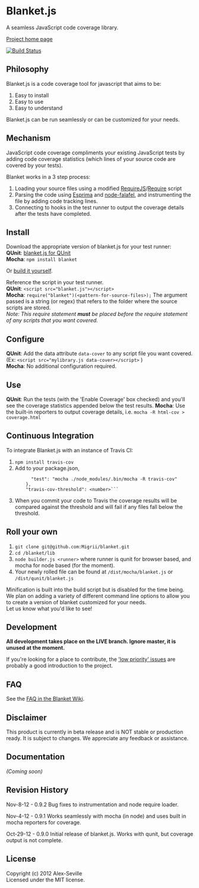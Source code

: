 # Blanket.js

A seamless JavaScript code coverage library.

[Project home page](http://migrii.github.com/blanket/)

[![Build Status](https://travis-ci.org/Migrii/blanket.png)](https://travis-ci.org/Migrii/blanket)

## Philosophy

Blanket.js is a code coverage tool for javascript that aims to be:

1. Easy to install
2. Easy to use
3. Easy to understand

Blanket.js can be run seamlessly or can be customized for your needs.

## Mechanism

JavaScript code coverage compliments your existing JavaScript tests by adding code coverage statistics (which lines of your source code are covered by your tests).

Blanket works in a 3 step process:

1. Loading your source files using a modified [RequireJS](http://requirejs.org/)/[Require](http://nodejs.org/api/globals.html#globals_require) script
2. Parsing the code using [Esprima](http://esprima.org) and [node-falafel](https://github.com/substack/node-falafel), and instrumenting the file by adding code tracking lines.
3. Connecting to hooks in the test runner to output the coverage details after the tests have completed.

## Install

Download the appropriate version of blanket.js for your test runner:  
**QUnit**: [blanket.js for QUnit](https://raw.github.com/Migrii/blanket/live/dist/qunit/blanket.js)  
**Mocha**: `npm install blanket`     

Or [build it yourself](#roll-your-own).  

Reference the script in your test runner.  
**QUnit**:   `<script src="blanket.js"></script>`  
**Mocha**:   `require("blanket")(<pattern-for-source-files>);` The argument passed is a string (or regex) that refers to the folder where the source scripts are stored.  
*Note: This require statement <strong>must</strong> be placed before the require statement of any scripts that you want covered.*  

## Configure

**QUnit**: Add the data attribute `data-cover` to any script file you want covered.   
(Ex: `<script src="mylibrary.js data-cover></script>` )  
**Mocha**: No additional configuration required.

## Use

**QUnit**: Run the tests (with the 'Enable Coverage' box checked) and you'll see the coverage statistics appended below the test results.
**Mocha**: Use the built-in reporters to output coverage details, i.e. `mocha -R html-cov > coverage.html`  

## Continuous Integration

To integrate Blanket.js with an instance of Travis CI:

1. `npm install travis-cov`
2. Add to your package.json,  
   ```"scripts": { 
         "test": "mocha ./node_modules/.bin/mocha -R travis-cov"  
       },
       "travis-cov-threshold": <number>```   
3. When you commit your code to Travis the coverage results will be compared against the threshold and will fail if any files fall below the threshold.

## Roll your own

1. `git clone git@github.com:Migrii/blanket.git`  
2. `cd /blanket/lib`  
3. `node builder.js <runner>` where runner is qunit for browser based, and mocha for node based (for the moment).
4. Your newly rolled file can be found at `/dist/mocha/blanket.js` or `/dist/qunit/blanket.js`

Minification is built into the build script but is disabled for the time being.  
We plan on adding a variety of different command line options to allow you to create a version of blanket customized for your needs.  
Let us know what you'd like to see!

## Development

**All development takes place on the LIVE branch.  Ignore master, it is unused at the moment.**

If you're looking for a place to contribute, the ['low priority' issues](https://github.com/Migrii/blanket/issues?labels=low+priority&page=1&state=open) are probably a good introduction to the project.

## FAQ

See the [FAQ in the Blanket Wiki](https://github.com/Migrii/blanket/wiki/FAQ).

## Disclaimer

This product is currently in beta release and is NOT stable or production ready.  It is subject to changes.  We appreciate any feedback or assistance.

## Documentation
_(Coming soon)_

## Revision History

Nov-8-12 - 0.9.2
Bug fixes to instrumentation and node require loader.

Nov-4-12 - 0.9.1
Works seamlessly with mocha (in node) and uses built in mocha reporters for coverage.

Oct-29-12 - 0.9.0
Initial release of blanket.js.  Works with qunit, but coverage output is not complete.

## License
Copyright (c) 2012 Alex-Seville  
Licensed under the MIT license.
